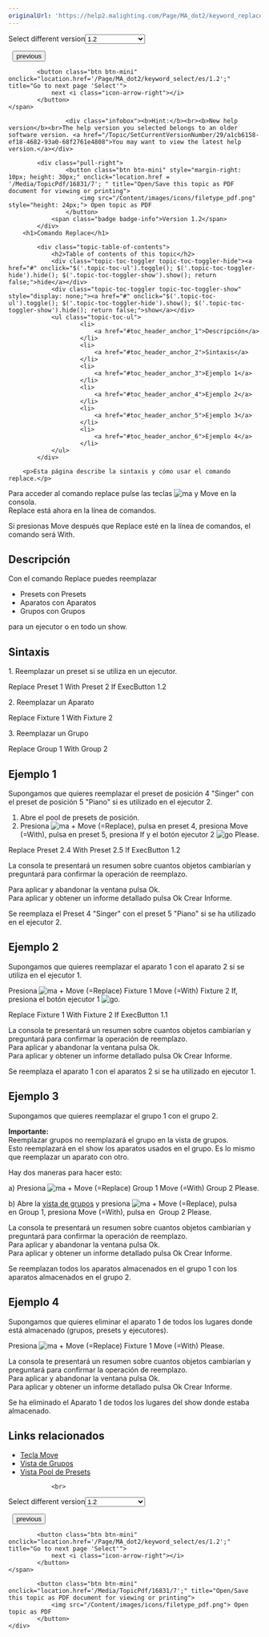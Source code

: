 ```yaml
---
originalUrl: 'https://help2.malighting.com/Page/MA_dot2/keyword_replace/es/1.2'
---
```


<div class="topic-navigation">

<div class="pull-right">
	<span class="pull-left">


<div class="pull-left">
<form action="/Topic/SetCurrentVersionNumber" class="form-inline" id="frmTagSelector" method="post">	<span class="form-mini">
		<div class="input-prepend"><span class="add-on">Select different version</span><select autocomplete="off" id="versionNumberId" name="versionNumberId" onchange="$(this).closest('#frmTagSelector').submit();" style="width: 120px;"><option value="">- latest -</option>
<option value="3">1.1</option>
<option selected="selected" value="7">1.2</option>
<option value="12">1.3</option>
<option value="16">1.5</option>
<option value="29">1.9</option>
</select></div>
		<input data-val="true" data-val-number="The field Int32 must be a number." data-val-required="The Int32 field is required." id="ProductId" name="ProductId" type="hidden" value="7">
		<input id="CurrentGuid" name="CurrentGuid" type="hidden" value="a1cb6158-ef18-4682-93a0-68f2761e4808">
	</span>
</form></div>&nbsp;	</span>
	<span class="pull-right" style="white-space: nowrap;">
			<button class="btn btn-mini" onclick="location.href='/Page/MA_dot2/keyword_remove/es/1.2'; " title="Go to previous page 'Remove'">
				<i class="icon-arrow-left"></i> previous
			</button>

			<button class="btn btn-mini" onclick="location.href='/Page/MA_dot2/keyword_select/es/1.2';" title="Go to next page 'Select'">
				next <i class="icon-arrow-right"></i> 
			</button>
	</span>
</div>
<div class="clear-fix" style="margin-bottom: 10px"></div>
</div>

					<div class="infobox"><b>Hint:</b><br><b>New help version</b><br>The help version you selected belongs to an older software version. <a href="/Topic/SetCurrentVersionNumber/29/a1cb6158-ef18-4682-93a0-68f2761e4808">You may want to view the latest help version.</a></div>

			<div class="pull-right">
					<button class="btn btn-mini" style="margin-right: 10px; height: 30px;" onclick="location.href = '/Media/TopicPdf/16831/7'; " title="Open/Save this topic as PDF document for viewing or printing">
						<img src="/Content/images/icons/filetype_pdf.png" style="height: 24px;"> Open topic as PDF
					</button>
				<span class="badge badge-info">Version 1.2</span>
			</div>
		<h1>Comando Replace</h1>

			<div class="topic-table-of-contents">
				<h2>Table of contents of this topic</h2>
				<div class="topic-toc-toggler topic-toc-toggler-hide"><a href="#" onclick="$('.topic-toc-ul').toggle(); $('.topic-toc-toggler-hide').hide(); $('.topic-toc-toggler-show').show(); return false;">hide</a></div>
				<div class="topic-toc-toggler topic-toc-toggler-show" style="display: none;"><a href="#" onclick="$('.topic-toc-ul').toggle(); $('.topic-toc-toggler-hide').show(); $('.topic-toc-toggler-show').hide(); return false;">show</a></div>
				<ul class="topic-toc-ul">
						<li>
							<a href="#toc_header_anchor_1">Descripción</a>
						</li>
						<li>
							<a href="#toc_header_anchor_2">Sintaxis</a>
						</li>
						<li>
							<a href="#toc_header_anchor_3">Ejemplo 1</a>
						</li>
						<li>
							<a href="#toc_header_anchor_4">Ejemplo 2</a>
						</li>
						<li>
							<a href="#toc_header_anchor_5">Ejemplo 3</a>
						</li>
						<li>
							<a href="#toc_header_anchor_6">Ejemplo 4</a>
						</li>
				</ul>
			</div>

		<p>Esta página describe la sintaxis y cómo usar el comando replace.</p>

<p>Para acceder al comando replace pulse las teclas&nbsp;<span class="hardkey"><img alt="ma" src="/Media/Mlg/ma.png"></span>&nbsp;y&nbsp;<span class="hardkey">Move</span>&nbsp;en la consola.<br>
Replace&nbsp;está ahora en la línea de comandos.</p>

<p>Si presionas <span class="hardkey">Move</span>&nbsp;después que&nbsp;<span class="syntax">Replace</span>&nbsp;esté en la línea de comandos, el comando será&nbsp;<span class="syntax">With</span>.</p>

<a name="toc_header_anchor_1" id="toc_header_anchor_1" class="topic-toc-item"></a><h2>Descripción</h2>

<p>Con el comando Replace puedes reemplazar&nbsp;</p>

<ul>
	<li>Presets&nbsp;con&nbsp;Presets</li>
	<li>Aparatos con Aparatos</li>
	<li>Grupos con Grupos</li>
</ul>

<p>para un ejecutor o en todo un&nbsp;show.</p>

<a name="toc_header_anchor_2" id="toc_header_anchor_2" class="topic-toc-item"></a><h2>Sintaxis</h2>

<p>1. Reemplazar un preset si se utiliza en un ejecutor.</p>

<div class="cl_input">Replace Preset 1 With Preset 2 If ExecButton 1.2</div>

<p>2. Reemplazar un Aparato</p>

<div class="cl_input">Replace Fixture 1 With Fixture 2</div>

<p>3. Reemplazar un Grupo</p>

<div class="cl_input">Replace Group 1 With Group 2</div>

<a name="toc_header_anchor_3" id="toc_header_anchor_3" class="topic-toc-item"></a><h2>Ejemplo 1</h2>

<p>Supongamos que quieres reemplazar el preset de posición&nbsp;4 "Singer" con el preset de posición 5&nbsp;"Piano" si es utilizado en el ejecutor 2.</p>

<ol>
	<li>Abre el pool de presets de posición.</li>
	<li>Presiona&nbsp;<span class="hardkey"><img alt="ma" src="/Media/Mlg/ma_1.png"></span> + <span class="hardkey">Move</span> (=Replace), pulsa en&nbsp;<span class="softkey">preset 4</span>, presiona&nbsp;<span class="hardkey">Move</span> (=With), pulsa en&nbsp;<span class="softkey">preset 5</span>, presiona&nbsp;<span class="hardkey">If</span>&nbsp;y el botón ejecutor&nbsp;2 <span class="hardkey"><img alt="go" src="/Media/Mlg/go_1.png"></span> <span class="hardkey">Please</span>.</li>
</ol>

<div class="cl_input">Replace Preset 2.4 With Preset 2.5 If ExecButton 1.2</div>

<p>La consola te presentará un resumen sobre cuantos objetos cambiarían y preguntará para confirmar la operación de reemplazo.</p>

<p>Para aplicar y abandonar la ventana pulsa&nbsp;<span class="softkey">Ok</span>.<br>
Para aplicar y obtener un informe detallado pulsa&nbsp;<span class="softkey">Ok Crear&nbsp;Informe</span>.</p>

<p>Se reemplaza el Preset 4 "Singer" con el&nbsp;preset 5 "Piano" si se ha utilizado en el ejecutor 2.</p>

<a name="toc_header_anchor_4" id="toc_header_anchor_4" class="topic-toc-item"></a><h2>Ejemplo 2</h2>

<p>Supongamos que quieres reemplazar el aparato 1 con el aparato 2 si se utiliza en el ejecutor 1.</p>

<p>Presiona&nbsp;<span class="hardkey"><img alt="ma" src="/Media/Mlg/ma_1.png"></span> + <span class="hardkey">Move</span> (=Replace) <span class="hardkey">Fixture</span> <span class="hardkey">1</span> <span class="hardkey">Move</span> (=With) <span class="hardkey">Fixture</span> <span class="hardkey">2</span> <span class="hardkey">If</span>, presiona el botón ejecutor&nbsp;1 <span class="hardkey"><img alt="go" src="/Media/Mlg/go_1.png"></span>.</p>

<div class="cl_input">Replace Fixture 1 With Fixture 2 If ExecButton 1.1</div>

<p>La consola te presentará un resumen sobre cuantos objetos cambiarían y preguntará para confirmar la operación de reemplazo.<br>
Para aplicar y abandonar la ventana pulsa&nbsp;<span class="softkey">Ok</span>.<br>
Para aplicar y obtener un informe detallado pulsa&nbsp;<span class="softkey">Ok Crear&nbsp;Informe</span>.</p>

<p>Se reemplaza el aparato 1 con el aparatos 2 si se ha utilizado en ejecutor 1.</p>

<a name="toc_header_anchor_5" id="toc_header_anchor_5" class="topic-toc-item"></a><h2>Ejemplo 3</h2>

<p>Supongamos que quieres reemplazar el grupo 1 con el grupo 2.</p>

<div class="important"><strong>Importante:</strong><br>
Reemplazar grupos no reemplazará el grupo en la vista de grupos.<br>
Esto reemplazará en el show los aparatos usados en el grupo. Es lo mismo que reemplazar un aparato con otro.</div>

<p>Hay dos maneras para hacer esto:</p>

<p>a) Presiona&nbsp;<span class="hardkey"><img alt="ma" src="/Media/Mlg/ma_1.png"></span> + <span class="hardkey">Move</span> (=Replace) <span class="hardkey">Group</span> <span class="hardkey">1</span> <span class="hardkey">Move</span> (=With) <span class="hardkey">Group</span> <span class="hardkey">2</span> <span class="hardkey">Please</span>.</p>

<p>b) Abre la <a href="/Topic/a28e845d-664a-4bff-8f81-d6039857b1de">vista de grupos</a>&nbsp;y presiona&nbsp;<span class="hardkey"><img alt="ma" src="/Media/Mlg/ma_1.png"></span> + <span class="hardkey">Move</span> (=Replace), pulsa en&nbsp;<span class="softkey">Group 1</span>, presiona&nbsp;<span class="hardkey">Move</span> (=With), pulsa en&nbsp;<span class="softkey"> Group 2</span> <span class="hardkey">Please</span>.</p>

<p>La consola te presentará un resumen sobre cuantos objetos cambiarían y preguntará para confirmar la operación de reemplazo.<br>
Para aplicar y abandonar la ventana pulsa&nbsp;<span class="softkey">Ok</span>.<br>
Para aplicar y obtener un informe detallado pulsa&nbsp;<span class="softkey">Ok Crear&nbsp;Informe</span>.</p>

<p>Se reemplazan todos los aparatos almacenados en el grupo 1 con los aparatos almacenados en el grupo 2.</p>

<a name="toc_header_anchor_6" id="toc_header_anchor_6" class="topic-toc-item"></a><h2>Ejemplo 4</h2>

<p>Supongamos que quieres eliminar el aparato 1 de todos los lugares donde está almacenado (grupos, presets y ejecutores).</p>

<p>Presiona&nbsp;<span class="hardkey"><img alt="ma" src="/Media/Mlg/ma_1.png"></span> + <span class="hardkey">Move</span> (=Replace) <span class="hardkey">Fixture</span> <span class="hardkey">1</span> <span class="hardkey">Move</span> (=With) <span class="hardkey">Please</span>.</p>

<p>La consola te presentará un resumen sobre cuantos objetos cambiarían y preguntará para confirmar la operación de reemplazo.<br>
Para aplicar y abandonar la ventana pulsa&nbsp;<span class="softkey">Ok</span>.<br>
Para aplicar y obtener un informe detallado pulsa&nbsp;<span class="softkey">Ok Crear&nbsp;Informe</span>.</p>

<p>Se ha eliminado el Aparato 1 de todos los lugares del show donde estaba almacenado.</p>

<a name="toc_header_anchor_7" id="toc_header_anchor_7" class="topic-toc-item"></a><h2>Links relacionados</h2>

<ul>
	<li><a href="/Topic/f12e11a4-5376-4abb-b023-09c75a033a92">Tecla Move</a></li>
	<li><a href="/Topic/a28e845d-664a-4bff-8f81-d6039857b1de">Vista de Grupos</a></li>
	<li><a href="/Topic/c3fb198e-9577-4dae-981c-601829997529">Vista Pool de Presets</a></li>
</ul>


				<br>
<div class="topic-navigation">

<div class="pull-right">
	<span class="pull-left">


<div class="pull-left">
<form action="/Topic/SetCurrentVersionNumber" class="form-inline" id="frmTagSelector" method="post">	<span class="form-mini">
		<div class="input-prepend"><span class="add-on">Select different version</span><select autocomplete="off" id="versionNumberId" name="versionNumberId" onchange="$(this).closest('#frmTagSelector').submit();" style="width: 120px;"><option value="">- latest -</option>
<option value="3">1.1</option>
<option selected="selected" value="7">1.2</option>
<option value="12">1.3</option>
<option value="16">1.5</option>
<option value="29">1.9</option>
</select></div>
		<input data-val="true" data-val-number="The field Int32 must be a number." data-val-required="The Int32 field is required." id="ProductId" name="ProductId" type="hidden" value="7">
		<input id="CurrentGuid" name="CurrentGuid" type="hidden" value="a1cb6158-ef18-4682-93a0-68f2761e4808">
	</span>
</form></div>&nbsp;	</span>
	<span class="pull-right" style="white-space: nowrap;">
			<button class="btn btn-mini" onclick="location.href='/Page/MA_dot2/keyword_remove/es/1.2'; " title="Go to previous page 'Remove'">
				<i class="icon-arrow-left"></i> previous
			</button>

			<button class="btn btn-mini" onclick="location.href='/Page/MA_dot2/keyword_select/es/1.2';" title="Go to next page 'Select'">
				next <i class="icon-arrow-right"></i> 
			</button>
	</span>
</div>
	<div class="clear-fix"></div>
	<div class="pull-right">
	
			<button class="btn btn-mini" onclick="location.href='/Media/TopicPdf/16831/7';" title="Open/Save this topic as PDF document for viewing or printing">
				<img src="/Content/images/icons/filetype_pdf.png"> Open topic as PDF
			</button>
	</div>
<div class="clear-fix" style="margin-bottom: 10px"></div>
</div>

	
